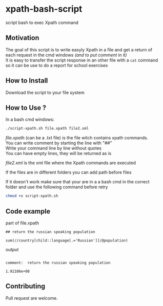 # xpath-bash-script
 script bash to exec Xpath command


## Motivation

The goal of this script is to write easyly Xpath in a file and get a return of each request in the cmd windows *(and to put comment in it)*  
It is easy to transfer the script response in an other file with a ```cat``` command so it can be use to do a report for school exercises


## How to Install

Download the script to your file system

## How to Use ?

In a bash cmd windows:
```bash
./script-xpath.sh file.xpath file2.xml
```
*file.xpath* (can be a .txt file) is the file witch contains xpath commands.  
You can write comment by starting the line with "##"  
Write your command line by line without quotes  
You can have empty lines, they will be returned as is

*file2.xml* is the xml file where the Xpath commands are executed

If the files are in different folders you can add path before files



If it doesn't work make sure that your are in a a bash cmd in the correct folder and use the following command before retry
```bash
chmod +x script-xpath.sh
```

## Code example

part of file.xpath
```
## return the russian speaking population

sum(//country[child::language[.='Russian']]/@population)
```

output
```

comment:  return the russian speaking population

1.92106e+08
```

## Contributing

Pull request are welcome.



